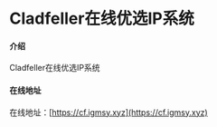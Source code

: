 # Cladfeller在线优选IP系统

#### 介绍
Cladfeller在线优选IP系统

#### 在线地址

在线地址：[https://cf.igmsy.xyz](https://cf.igmsy.xyz)